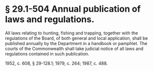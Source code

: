 # § 29.1-504 Annual publication of laws and regulations.

<p>All laws relating to hunting, fishing and trapping, together with the regulations of the Board, of both general and local application, shall be published annually by the Department in a handbook or pamphlet. The courts of the Commonwealth shall take judicial notice of all laws and regulations contained in such publication.</p><p>1952, c. 608, § 29-128.1; 1979, c. 264; 1987, c. 488.</p>